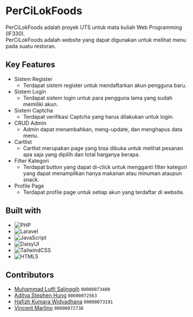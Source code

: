 # PerCiLokFoods

PerCiLokFoods adalah proyek UTS untuk mata kuliah Web Programming (IF330).<br />
PerCiLokFoods adalah website yang dapat digunakan untuk melihat menu pada suatu restoran.


## Key Features

* Sistem Register
  - Terdapat sistem register untuk mendaftarkan akun pengguna baru.
* Sistem Login
  - Terdapat sistem login untuk para pengguna lama yang sudah memiliki akun.
* Sistem Captcha
  - Terdapat verifikasi Captcha yang harus dilakukan untuk login.
* CRUD Admin
  - Admin dapat menambahkan, meng-update, dan menghapus data menu.
* Cartlist
  - Cartlist merupakan page yang bisa dibuka untuk melihat pesanan apa saja yang dipilih dan total harganya berapa.
* Filter Kategori
  - Terdapat button yang dapat di-click untuk mengganti filter kategori yang dapat menampilkan hanya makanan atau minuman ataupun snack.
* Profile Page
  - Terdapat profile page untuk setiap akun yang terdaftar di website.
 
## Built with 

* ![PHP](https://img.shields.io/badge/php-%23777BB4.svg?style=for-the-badge&logo=php&logoColor=white)
* ![Laravel](https://img.shields.io/badge/laravel-%23FF2D20.svg?style=for-the-badge&logo=laravel&logoColor=white)
* ![JavaScript](https://img.shields.io/badge/javascript-%23323330.svg?style=for-the-badge&logo=javascript&logoColor=%23F7DF1E)
* ![DaisyUI](https://img.shields.io/badge/daisyui-5A0EF8?style=for-the-badge&logo=daisyui&logoColor=white)
* ![TailwindCSS](https://img.shields.io/badge/tailwindcss-%2338B2AC.svg?style=for-the-badge&logo=tailwind-css&logoColor=white)
* ![HTML5](https://img.shields.io/badge/html5-%23E34F26.svg?style=for-the-badge&logo=html5&logoColor=white)

## Contributors

* [Muhammad Lutfi Salinggih](https://www.instagram.com/salinggih_/)	`00000073400`
* [Aditya Stephen Hung](https://www.instagram.com/adityastpn_/)		`00000072563`
* [Hafizh Kumara Widyadhana](https://www.instagram.com/haaa_kw/)	`00000073191`
* [Vincent Marlino](https://www.instagram.com/marli.no/)		`00000072738`
